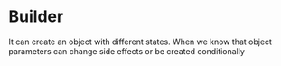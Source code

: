 # Builder 

It can create an object with different states.
When we know that object parameters can change side effects
or be created conditionally